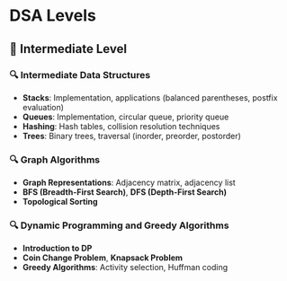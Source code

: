 # DSA Levels

## 🔵 Intermediate Level

### 🔍 Intermediate Data Structures
- **Stacks**: Implementation, applications (balanced parentheses, postfix evaluation)
- **Queues**: Implementation, circular queue, priority queue
- **Hashing**: Hash tables, collision resolution techniques
- **Trees**: Binary trees, traversal (inorder, preorder, postorder)

### 🔍 Graph Algorithms
- **Graph Representations**: Adjacency matrix, adjacency list
- **BFS (Breadth-First Search)**, **DFS (Depth-First Search)**
- **Topological Sorting**

### 🔍 Dynamic Programming and Greedy Algorithms
- **Introduction to DP**
- **Coin Change Problem**, **Knapsack Problem**
- **Greedy Algorithms**: Activity selection, Huffman coding
